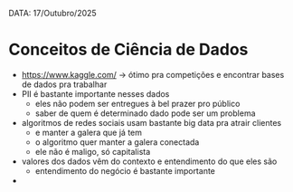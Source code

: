 DATA: 17/Outubro/2025
# Conceitos de Ciência de Dados
- https://www.kaggle.com/ -> ótimo pra competições e encontrar bases de dados pra trabalhar
- PII é bastante importante nesses dados
    - eles não podem ser entregues à bel prazer pro público
    - saber de quem é determinado dado pode ser um problema
- algoritmos de redes sociais usam bastante big data pra atrair clientes
    - e manter a galera que já tem
    - o algoritmo quer manter a galera conectada
    - ele não é maligo, só capitalista
- valores dos dados vêm do contexto e entendimento do que eles são
    - entendimento do negócio é bastante importante
- 